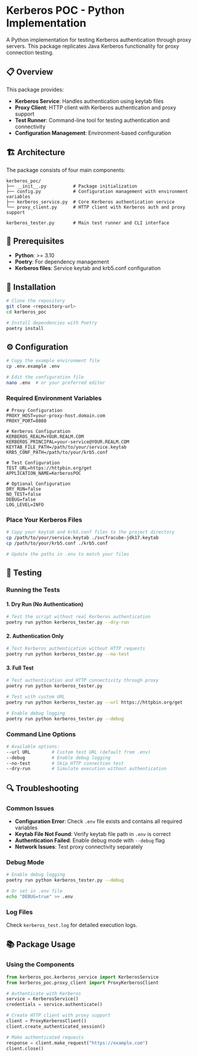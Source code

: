 # Kerberos POC - Python Implementation

A Python implementation for testing Kerberos authentication through proxy servers. This package replicates Java Kerberos functionality for proxy connection testing.

## 📋 Overview

This package provides:

- **Kerberos Service**: Handles authentication using keytab files
- **Proxy Client**: HTTP client with Kerberos authentication and proxy support
- **Test Runner**: Command-line tool for testing authentication and connectivity
- **Configuration Management**: Environment-based configuration

## 🏗️ Architecture

The package consists of four main components:

```
kerberos_poc/
├── __init__.py          # Package initialization
├── config.py            # Configuration management with environment variables
├── kerberos_service.py  # Core Kerberos authentication service
└── proxy_client.py      # HTTP client with Kerberos auth and proxy support

kerberos_tester.py       # Main test runner and CLI interface
```

## 🔧 Prerequisites

- **Python**: >= 3.10
- **Poetry**: For dependency management
- **Kerberos files**: Service keytab and krb5.conf configuration

## 🚀 Installation

```bash
# Clone the repository
git clone <repository-url>
cd kerberos_poc

# Install dependencies with Poetry
poetry install
```

## ⚙️ Configuration

```bash
# Copy the example environment file
cp .env.example .env

# Edit the configuration file
nano .env  # or your preferred editor
```

### Required Environment Variables

```env
# Proxy Configuration
PROXY_HOST=your-proxy-host.domain.com
PROXY_PORT=8080

# Kerberos Configuration
KERBEROS_REALM=YOUR.REALM.COM
KERBEROS_PRINCIPAL=your-service@YOUR.REALM.COM
KEYTAB_FILE_PATH=/path/to/your/service.keytab
KRB5_CONF_PATH=/path/to/your/krb5.conf

# Test Configuration
TEST_URL=https://httpbin.org/get
APPLICATION_NAME=KerberosPOC

# Optional Configuration
DRY_RUN=false
NO_TEST=false
DEBUG=false
LOG_LEVEL=INFO
```

### Place Your Kerberos Files

```bash
# Copy your keytab and krb5.conf files to the project directory
cp /path/to/your/service.keytab ./svcfracube-jdk17.keytab
cp /path/to/your/krb5.conf ./krb5.conf

# Update the paths in .env to match your files
```

## 🧪 Testing

### Running the Tests

#### 1. Dry Run (No Authentication)
```bash
# Test the script without real Kerberos authentication
poetry run python kerberos_tester.py --dry-run
```

#### 2. Authentication Only
```bash
# Test Kerberos authentication without HTTP requests
poetry run python kerberos_tester.py --no-test
```

#### 3. Full Test
```bash
# Test authentication and HTTP connectivity through proxy
poetry run python kerberos_tester.py

# Test with custom URL
poetry run python kerberos_tester.py --url https://httpbin.org/get

# Enable debug logging
poetry run python kerberos_tester.py --debug
```

### Command Line Options

```bash
# Available options:
--url URL        # Custom test URL (default from .env)
--debug          # Enable debug logging
--no-test        # Skip HTTP connection test
--dry-run        # Simulate execution without authentication
```

## 🔍 Troubleshooting

### Common Issues

- **Configuration Error**: Check `.env` file exists and contains all required variables
- **Keytab File Not Found**: Verify keytab file path in `.env` is correct
- **Authentication Failed**: Enable debug mode with `--debug` flag
- **Network Issues**: Test proxy connectivity separately

### Debug Mode

```bash
# Enable debug logging
poetry run python kerberos_tester.py --debug

# Or set in .env file
echo "DEBUG=true" >> .env
```

### Log Files

Check `kerberos_test.log` for detailed execution logs.

## 📚 Package Usage

### Using the Components

```python
from kerberos_poc.kerberos_service import KerberosService
from kerberos_poc.proxy_client import ProxyKerberosClient

# Authenticate with Kerberos
service = KerberosService()
credentials = service.authenticate()

# Create HTTP client with proxy support
client = ProxyKerberosClient()
client.create_authenticated_session()

# Make authenticated requests
response = client.make_request("https://example.com")
client.close()
```
